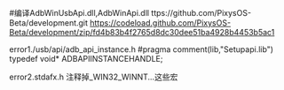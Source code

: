 #编译AdbWinUsbApi.dll,AdbWinApi.dll
ttps://github.com/PixysOS-Beta/development.git
https://codeload.github.com/PixysOS-Beta/development/zip/fd4b83b4f2765d8dc30dee51ba4928b4453b5ac1

error1./usb/api/adb_api_instance.h
#pragma comment(lib,"Setupapi.lib")
typedef void* ADBAPIINSTANCEHANDLE; 

error2.stdafx.h
注释掉_WIN32_WINNT...这些宏
